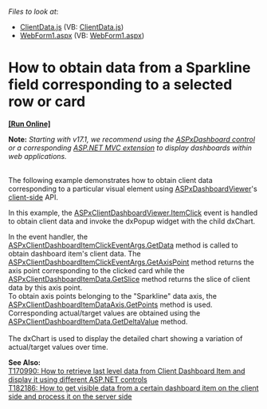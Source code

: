 <!-- default file list -->
*Files to look at*:

* [ClientData.js](./CS/Dashboard_ClientDataCards_Web/Scripts/ClientData.js) (VB: [ClientData.js](./VB/Dashboard_ClientDataCards_Web/Scripts/ClientData.js))
* [WebForm1.aspx](./CS/Dashboard_ClientDataCards_Web/WebForm1.aspx) (VB: [WebForm1.aspx](./VB/Dashboard_ClientDataCards_Web/WebForm1.aspx))
<!-- default file list end -->
# How to obtain data from a Sparkline field corresponding to a selected row or card
<!-- run online -->
**[[Run Online]](https://codecentral.devexpress.com/t148767/)**
<!-- run online end -->


<p><strong>Note:</strong> <em>Starting with v17.1, we recommend using the <a href="https://documentation.devexpress.com/Dashboard/CustomDocument16976.aspx">ASPxDashboard control</a> or a corresponding <a href="https://documentation.devexpress.com/Dashboard/CustomDocument16977.aspx">ASP.NET MVC extension</a> to display dashboards within web applications.</em><br> </p>
<p>The following example demonstrates how to obtain client data corresponding to a particular visual element using <a href="http://documentation.devexpress.com/#Dashboard/clsDevExpressDashboardWebASPxDashboardViewertopic">ASPxDashboardViewer</a>'s <a href="http://documentation.devexpress.com/#Dashboard/CustomDocument17375">client-side</a> API.</p>
<p>In this example, the <a href="http://documentation.devexpress.com/#Dashboard/DevExpressDashboardWebScriptsASPxClientDashboardViewer_ItemClicktopic">ASPxClientDashboardViewer.ItemClick</a> event is handled to obtain client data and invoke the dxPopup widget with the child dxChart.</p>
<p>In the event handler, the <a href="http://documentation.devexpress.com/#Dashboard/DevExpressDashboardWebScriptsASPxClientDashboardItemClickEventArgs_GetDatatopic">ASPxClientDashboardItemClickEventArgs.GetData</a> method is called to obtain dashboard item's client data. The <a href="http://documentation.devexpress.com/#Dashboard/DevExpressDashboardWebScriptsASPxClientDashboardItemClickEventArgs_GetAxisPointtopic">ASPxClientDashboardItemClickEventArgs.GetAxisPoint</a> method returns the axis point corresponding to the clicked card while the <a href="http://documentation.devexpress.com/#Dashboard/DevExpressDashboardWebScriptsASPxClientDashboardItemData_GetSlicetopic">ASPxClientDashboardItemData.GetSlice</a> method returns the slice of client data by this axis point.<br>To obtain axis points belonging to the "Sparkline" data axis, the <a href="http://documentation.devexpress.com/#Dashboard/DevExpressDashboardWebScriptsASPxClientDashboardItemDataAxis_GetPointstopic">ASPxClientDashboardItemDataAxis.GetPoints</a> method is used. Corresponding actual/target values are obtained using the <a href="http://documentation.devexpress.com/#Dashboard/DevExpressDashboardWebScriptsASPxClientDashboardItemData_GetDeltaValuetopic">ASPxClientDashboardItemData.GetDeltaValue</a> method.<br><br>The dxChart is used to display the detailed chart showing a variation of actual/target values over time.</p>
<strong>See Also:</strong> <br><a href="https://www.devexpress.com/Support/Center/p/T170990">T170990: How to retrieve last level data from Client Dashboard Item and display it using different ASP.NET controls</a><br><a href="https://www.devexpress.com/Support/Center/p/T182186">T182186: How to get visible data from a certain dashboard item on the client side and process it on the server side</a><br><br><br>

<br/>


